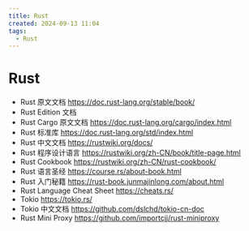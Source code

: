 ```yaml
---
title: Rust
created: 2024-09-13 11:04
tags:
  - Rust
---
```


<!-- markdownlint-disable MD025 -->

# Rust

- Rust 原文文档 <https://doc.rust-lang.org/stable/book/>
- Rust Edition 文档
- Rust Cargo 原文文档 <https://doc.rust-lang.org/cargo/index.html>
- Rust 标准库 <https://doc.rust-lang.org/std/index.html>
- Rust 中文文档 <https://rustwiki.org/docs/>
- Rust 程序设计语言 <https://rustwiki.org/zh-CN/book/title-page.html>
- Rust Cookbook <https://rustwiki.org/zh-CN/rust-cookbook/>
- Rust 语言圣经 <https://course.rs/about-book.html>
- Rust 入门秘籍 <https://rust-book.junmajinlong.com/about.html>
- Rust Language Cheat Sheet <https://cheats.rs/>
- Tokio <https://tokio.rs/>
- Tokio 中文文档 <https://github.com/dslchd/tokio-cn-doc>
- Rust Mini Proxy <https://github.com/importcjj/rust-miniproxy>
